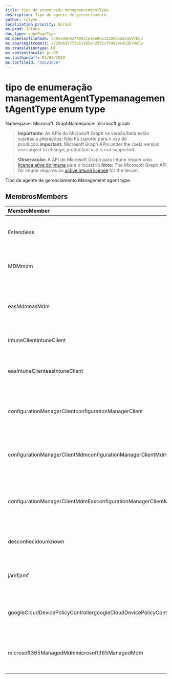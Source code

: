 ```yaml
---
title: tipo de enumeração managementAgentType
description: Tipo de agente de gerenciamento.
author: rolyon
localization_priority: Normal
ms.prod: Intune
doc_type: enumPageType
ms.openlocfilehash: 5305a0a6e2749851e1669d51310db52e5a587b86
ms.sourcegitcommit: 272996d2772b51105ec25f1cf7482ecda3b74ebe
ms.translationtype: MT
ms.contentlocale: pt-BR
ms.lasthandoff: 03/05/2020
ms.locfileid: "42523636"
---
```

# <a name="managementagenttype-enum-type"></a><span data-ttu-id="27f6b-103">tipo de enumeração managementAgentType</span><span class="sxs-lookup"><span data-stu-id="27f6b-103">managementAgentType enum type</span></span>

<span data-ttu-id="27f6b-104">Namespace: Microsoft. Graph</span><span class="sxs-lookup"><span data-stu-id="27f6b-104">Namespace: microsoft.graph</span></span>

> <span data-ttu-id="27f6b-105">**Importante:** As APIs do Microsoft Graph na versão/beta estão sujeitas a alterações; Não há suporte para o uso de produção.</span><span class="sxs-lookup"><span data-stu-id="27f6b-105">**Important:** Microsoft Graph APIs under the /beta version are subject to change; production use is not supported.</span></span>

> <span data-ttu-id="27f6b-106">**Observação:** A API do Microsoft Graph para Intune requer uma [licença ativa do Intune](https://go.microsoft.com/fwlink/?linkid=839381) para o locatário.</span><span class="sxs-lookup"><span data-stu-id="27f6b-106">**Note:** The Microsoft Graph API for Intune requires an [active Intune license](https://go.microsoft.com/fwlink/?linkid=839381) for the tenant.</span></span>

<span data-ttu-id="27f6b-107">Tipo de agente de gerenciamento.</span><span class="sxs-lookup"><span data-stu-id="27f6b-107">Management agent type.</span></span>

## <a name="members"></a><span data-ttu-id="27f6b-108">Membros</span><span class="sxs-lookup"><span data-stu-id="27f6b-108">Members</span></span>
|<span data-ttu-id="27f6b-109">Membro</span><span class="sxs-lookup"><span data-stu-id="27f6b-109">Member</span></span>|<span data-ttu-id="27f6b-110">Valor</span><span class="sxs-lookup"><span data-stu-id="27f6b-110">Value</span></span>|<span data-ttu-id="27f6b-111">Descrição</span><span class="sxs-lookup"><span data-stu-id="27f6b-111">Description</span></span>|
|:---|:---|:---|
|<span data-ttu-id="27f6b-112">Estendi</span><span class="sxs-lookup"><span data-stu-id="27f6b-112">eas</span></span>|<span data-ttu-id="27f6b-113">1 </span><span class="sxs-lookup"><span data-stu-id="27f6b-113">1</span></span>|<span data-ttu-id="27f6b-114">O dispositivo é gerenciado pelo Exchange Server.</span><span class="sxs-lookup"><span data-stu-id="27f6b-114">The device is managed by Exchange server.</span></span>|
|<span data-ttu-id="27f6b-115">MDM</span><span class="sxs-lookup"><span data-stu-id="27f6b-115">mdm</span></span>|<span data-ttu-id="27f6b-116">2 </span><span class="sxs-lookup"><span data-stu-id="27f6b-116">2</span></span>|<span data-ttu-id="27f6b-117">O dispositivo é gerenciado pelo MDM do Intune.</span><span class="sxs-lookup"><span data-stu-id="27f6b-117">The device is managed by Intune MDM.</span></span>|
|<span data-ttu-id="27f6b-118">easMdm</span><span class="sxs-lookup"><span data-stu-id="27f6b-118">easMdm</span></span>|<span data-ttu-id="27f6b-119">3 </span><span class="sxs-lookup"><span data-stu-id="27f6b-119">3</span></span>|<span data-ttu-id="27f6b-120">O dispositivo é gerenciado pelo Exchange Server e o MDM do Intune.</span><span class="sxs-lookup"><span data-stu-id="27f6b-120">The device is managed by both Exchange server and Intune MDM.</span></span>|
|<span data-ttu-id="27f6b-121">intuneClient</span><span class="sxs-lookup"><span data-stu-id="27f6b-121">intuneClient</span></span>|<span data-ttu-id="27f6b-122">4 </span><span class="sxs-lookup"><span data-stu-id="27f6b-122">4</span></span>|<span data-ttu-id="27f6b-123">Cliente do Intune gerenciado.</span><span class="sxs-lookup"><span data-stu-id="27f6b-123">Intune client managed.</span></span>|
|<span data-ttu-id="27f6b-124">easIntuneClient</span><span class="sxs-lookup"><span data-stu-id="27f6b-124">easIntuneClient</span></span>|<span data-ttu-id="27f6b-125">5 </span><span class="sxs-lookup"><span data-stu-id="27f6b-125">5</span></span>|<span data-ttu-id="27f6b-126">O dispositivo é ESTENDIdo e o cliente do Intune é gerenciado duas.</span><span class="sxs-lookup"><span data-stu-id="27f6b-126">The device is EAS and Intune client dual managed.</span></span>|
|<span data-ttu-id="27f6b-127">configurationManagerClient</span><span class="sxs-lookup"><span data-stu-id="27f6b-127">configurationManagerClient</span></span>|<span data-ttu-id="27f6b-128">8 </span><span class="sxs-lookup"><span data-stu-id="27f6b-128">8</span></span>|<span data-ttu-id="27f6b-129">O dispositivo é gerenciado pelo Configuration Manager.</span><span class="sxs-lookup"><span data-stu-id="27f6b-129">The device is managed by Configuration Manager.</span></span>|
|<span data-ttu-id="27f6b-130">configurationManagerClientMdm</span><span class="sxs-lookup"><span data-stu-id="27f6b-130">configurationManagerClientMdm</span></span>|<span data-ttu-id="27f6b-131">10 </span><span class="sxs-lookup"><span data-stu-id="27f6b-131">10</span></span>|<span data-ttu-id="27f6b-132">O dispositivo é gerenciado pelo Configuration Manager e pelo MDM.</span><span class="sxs-lookup"><span data-stu-id="27f6b-132">The device is managed by Configuration Manager and MDM.</span></span>|
|<span data-ttu-id="27f6b-133">configurationManagerClientMdmEas</span><span class="sxs-lookup"><span data-stu-id="27f6b-133">configurationManagerClientMdmEas</span></span>|<span data-ttu-id="27f6b-134">11 </span><span class="sxs-lookup"><span data-stu-id="27f6b-134">11</span></span>|<span data-ttu-id="27f6b-135">O dispositivo é gerenciado pelo Configuration Manager, MDM e EAS.</span><span class="sxs-lookup"><span data-stu-id="27f6b-135">The device is managed by Configuration Manager, MDM and Eas.</span></span>|
|<span data-ttu-id="27f6b-136">desconhecido</span><span class="sxs-lookup"><span data-stu-id="27f6b-136">unknown</span></span>|<span data-ttu-id="27f6b-137">16 </span><span class="sxs-lookup"><span data-stu-id="27f6b-137">16</span></span>|<span data-ttu-id="27f6b-138">Tipo de agente de gerenciamento desconhecido.</span><span class="sxs-lookup"><span data-stu-id="27f6b-138">Unknown management agent type.</span></span>|
|<span data-ttu-id="27f6b-139">jamf</span><span class="sxs-lookup"><span data-stu-id="27f6b-139">jamf</span></span>|<span data-ttu-id="27f6b-140">32</span><span class="sxs-lookup"><span data-stu-id="27f6b-140">32</span></span>|<span data-ttu-id="27f6b-141">Os atributos do dispositivo são buscados do JAMF.</span><span class="sxs-lookup"><span data-stu-id="27f6b-141">The device attributes are fetched from Jamf.</span></span>|
|<span data-ttu-id="27f6b-142">googleCloudDevicePolicyController</span><span class="sxs-lookup"><span data-stu-id="27f6b-142">googleCloudDevicePolicyController</span></span>|<span data-ttu-id="27f6b-143">64</span><span class="sxs-lookup"><span data-stu-id="27f6b-143">64</span></span>|<span data-ttu-id="27f6b-144">O dispositivo é gerenciado pelo CloudDPC do Google.</span><span class="sxs-lookup"><span data-stu-id="27f6b-144">The device is managed by Google's CloudDPC.</span></span>|
|<span data-ttu-id="27f6b-145">microsoft365ManagedMdm</span><span class="sxs-lookup"><span data-stu-id="27f6b-145">microsoft365ManagedMdm</span></span>|<span data-ttu-id="27f6b-146">258</span><span class="sxs-lookup"><span data-stu-id="27f6b-146">258</span></span>|<span data-ttu-id="27f6b-147">Este dispositivo é gerenciado pelo Microsoft 365 por meio do Intune.</span><span class="sxs-lookup"><span data-stu-id="27f6b-147">This device is managed by Microsoft 365 through Intune.</span></span>|



